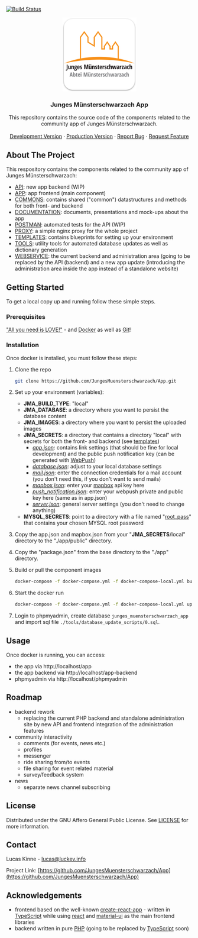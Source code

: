 [![Build Status](https://luckev.info/jenkins/buildStatus/icon?job=Junges+M%C3%BCnsterschwarzach%2FApp%2F%28Development%29+Deploy)](https://luckev.info/jenkins/job/Junges%20M%C3%BCnsterschwarzach/job/App/job/(Development)%20Deploy/)
<br />
<p align="center">
  <a href="https://github.com/JungesMuensterschwarzach/App">
    <img src="./app/public/icons/512x512.png" alt="Logo" width="200" height="200">
  </a>

  <h3 align="center">Junges Münsterschwarzach App</h3>

  <p align="center">
    This repository contains the source code of the components related to the community app of Junges Münsterschwarzach.
    <br />
    <br />
    <a href="https://www.luckev.info/app">Development Version</a>
    ·
    <a href="https://app.junges-muensterschwarzach.de">Production Version</a>
    ·
    <a href="https://github.com/JungesMuensterschwarzach/App/issues">Report Bug</a>
    ·
    <a href="https://github.com/JungesMuensterschwarzach/App/issues">Request Feature</a>
  </p>
</p>



<!-- ABOUT THE PROJECT -->
## About The Project

This respository contains the components related to the community app of Junges Münsterschwarzach:
* [API](./api): new app backend (WIP)
* [APP](./app): app frontend (main component)
* [COMMONS](./commons): contains shared ("common") datastructures and methods for both front- and backend
* [DOCUMENTATION](./documentation): documents, presentations and mock-ups about the app
* [POSTMAN](./postman): automated tests for the API (WIP)
* [PROXY](./proxy): a simple nginx proxy for the whole project
* [TEMPLATES](./templates): contains blueprints for setting up your environment
* [TOOLS](./tools): utility tools for automated database updates as well as dictionary generation
* [WEBSERVICE](./webservice): the current backend and administration area (going to be replaced by the API (backend) and a new app update (introducing the administration area inside the app instead of a standalone website)



<!-- GETTING STARTED -->
## Getting Started

To get a local copy up and running follow these simple steps.

### Prerequisites

["All you need is LOVE!"](https://youtu.be/_7xMfIp-irg) - and [Docker](https://www.docker.com/) as well as [Git](https://git-scm.com/)!

### Installation

Once docker is installed, you must follow these steps:

1. Clone the repo
   ```sh
   git clone https://github.com/JungesMuensterschwarzach/App.git
   ```
2. Set up your environment (variables):
    * <strong>JMA_BUILD_TYPE</strong>: "local"
    * <strong>JMA_DATABASE</strong>: a directory where you want to persist the database content
    * <strong>JMA_IMAGES</strong>: a directory where you want to persist the uploaded images
    * <strong>JMA_SECRETS</strong>: a directory that contains a directory "local" with secrets for both the front- and backend (see [templates](./templates/jma_secrets/local))
        * <i>[app.json](./templates/jma_secrets/local/app.json)</i>: contains link settings (that should be fine for local development) and the public push notification key (can be generated with [WebPush](https://github.com/web-push-libs/web-push))
        * <i>[database.json](./templates/jma_secrets/local/database.json)</i>: adjust to your local database settings
        * <i>[mail.json](./templates/jma_secrets/local/mail.json)</i>: enter the connection credentials for a mail account (you don't need this, if you don't want to send mails)
        * <i>[mapbox.json](./templates/jma_secrets/local/mapbox.json)</i>: enter your [mapbox](https://www.mapbox.com) api key here
        * <i>[push_notification.json](./templates/jma_secrets/local/push_notification.json)</i>: enter your webpush private and public key here (same as in app.json)
        * <i>[server.json](./templates/jma_secrets/local/server.json)</i>: general server settings (you don't need to change anything)
    * <strong>MYSQL_SECRETS</strong>: point to a directory with a file named "[root_pass](./templates/mysql_secrets/root_pass)" that contains your chosen MYSQL root password

3. Copy the app.json and mapbox.json from your "<strong>JMA_SECRETS</strong>/local" directory to the "./app/public" directory.

4. Copy the "package.json" from the base directory to the "./app" directory.

5. Build or pull the component images
    ```sh
    docker-compose -f docker-compose.yml -f docker-compose-local.yml build
    ```
6. Start the docker run
    ```sh
    docker-compose -f docker-compose.yml -f docker-compose-local.yml up -d
    ```
7. Login to phpmyadmin, create database `junges_muensterschwarzach_app` and import sql file `./tools/database_update_scripts/0.sql`.


<!-- USAGE EXAMPLES -->
## Usage

Once docker is running, you can access:
* the app via http://localhost/app
* the app backend via http://localhost/app-backend
* phpmyadmin via http://localhost/phpmyadmin



<!-- ROADMAP -->
## Roadmap

* backend rework
    * replacing the current PHP backend and standalone administration site by new API and frontend integration of the administration features
* community interactivity
    * comments (for events, news etc.)
    * profiles
    * messenger
    * ride sharing from/to events
    * file sharing for event related material
    * survey/feedback system
* news
    * separate news channel subscribing



<!-- LICENSE -->
## License

Distributed under the GNU Affero General Public License. See [LICENSE](./LICENSE) for more information.



<!-- CONTACT -->
## Contact

Lucas Kinne - lucas@luckev.info

Project Link: [https://github.com/JungesMuensterschwarzach/App](https://github.com/JungesMuensterschwarzach/App)



<!-- ACKNOWLEDGEMENTS -->
## Acknowledgements

* frontend based on the well-known [create-react-app](https://github.com/facebook/create-react-app) - written in [TypeScript](https://github.com/microsoft/TypeScript) while using [react](https://github.com/facebook/react) and [material-ui](https://github.com/mui-org/material-ui) as the main frontend libraries
* backend written in pure [PHP](https://www.php.net/) (going to be replaced by [TypeScript](https://github.com/microsoft/TypeScript) soon)
